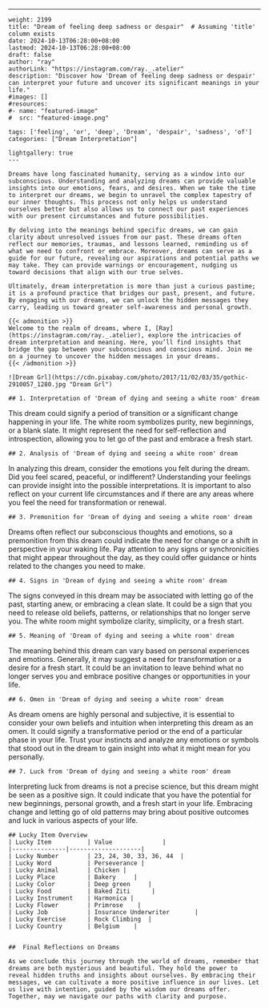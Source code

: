 ---
    weight: 2199
    title: "Dream of feeling deep sadness or despair"  # Assuming 'title' column exists
    date: 2024-10-13T06:28:00+08:00
    lastmod: 2024-10-13T06:28:00+08:00
    draft: false
    author: "ray"
    authorLink: "https://instagram.com/ray._.atelier"
    description: "Discover how 'Dream of feeling deep sadness or despair' can interpret your future and uncover its significant meanings in your life."
    #images: []
    #resources:
    #- name: "featured-image"
    #  src: "featured-image.png"
    
    tags: ['feeling', 'or', 'deep', 'Dream', 'despair', 'sadness', 'of']
    categories: ["Dream Interpretation"]
    
    lightgallery: true
    ---
    
    Dreams have long fascinated humanity, serving as a window into our subconscious. Understanding and analyzing dreams can provide valuable insights into our emotions, fears, and desires. When we take the time to interpret our dreams, we begin to unravel the complex tapestry of our inner thoughts. This process not only helps us understand ourselves better but also allows us to connect our past experiences with our present circumstances and future possibilities.
    
    By delving into the meanings behind specific dreams, we can gain clarity about unresolved issues from our past. These dreams often reflect our memories, traumas, and lessons learned, reminding us of what we need to confront or embrace. Moreover, dreams can serve as a guide for our future, revealing our aspirations and potential paths we may take. They can provide warnings or encouragement, nudging us toward decisions that align with our true selves.
    
    Ultimately, dream interpretation is more than just a curious pastime; it is a profound practice that bridges our past, present, and future. By engaging with our dreams, we can unlock the hidden messages they carry, leading us toward greater self-awareness and personal growth.
    
    {{< admonition >}}
    Welcome to the realm of dreams, where I, [Ray](https://instagram.com/ray._.atelier), explore the intricacies of dream interpretation and meaning. Here, you’ll find insights that bridge the gap between your subconscious and conscious mind. Join me on a journey to uncover the hidden messages in your dreams.
    {{< /admonition >}}
    
    ![Dream Grl](https://cdn.pixabay.com/photo/2017/11/02/03/35/gothic-2910057_1280.jpg "Dream Grl")
    
    ## 1. Interpretation of 'Dream of dying and seeing a white room' dream
    
This dream could signify a period of transition or a significant change happening in your life. The white room symbolizes purity, new beginnings, or a blank slate. It might represent the need for self-reflection and introspection, allowing you to let go of the past and embrace a fresh start.
    
    ## 2. Analysis of 'Dream of dying and seeing a white room' dream
    
In analyzing this dream, consider the emotions you felt during the dream. Did you feel scared, peaceful, or indifferent? Understanding your feelings can provide insight into the possible interpretations. It is important to also reflect on your current life circumstances and if there are any areas where you feel the need for transformation or renewal.
    
    ## 3. Premonition for 'Dream of dying and seeing a white room' dream
    
Dreams often reflect our subconscious thoughts and emotions, so a premonition from this dream could indicate the need for change or a shift in perspective in your waking life. Pay attention to any signs or synchronicities that might appear throughout the day, as they could offer guidance or hints related to the changes you need to make.
    
    ## 4. Signs in 'Dream of dying and seeing a white room' dream
    
The signs conveyed in this dream may be associated with letting go of the past, starting anew, or embracing a clean slate. It could be a sign that you need to release old beliefs, patterns, or relationships that no longer serve you. The white room might symbolize clarity, simplicity, or a fresh start.
    
    ## 5. Meaning of 'Dream of dying and seeing a white room' dream
    
The meaning behind this dream can vary based on personal experiences and emotions. Generally, it may suggest a need for transformation or a desire for a fresh start. It could be an invitation to leave behind what no longer serves you and embrace positive changes or opportunities in your life.
    
    ## 6. Omen in 'Dream of dying and seeing a white room' dream
    
As dream omens are highly personal and subjective, it is essential to consider your own beliefs and intuition when interpreting this dream as an omen. It could signify a transformative period or the end of a particular phase in your life. Trust your instincts and analyze any emotions or symbols that stood out in the dream to gain insight into what it might mean for you personally.
    
    ## 7. Luck from 'Dream of dying and seeing a white room' dream
    
Interpreting luck from dreams is not a precise science, but this dream might be seen as a positive sign. It could indicate that you have the potential for new beginnings, personal growth, and a fresh start in your life. Embracing change and letting go of old patterns may bring about positive outcomes and luck in various aspects of your life.
    
    ## Lucky Item Overview
    | Lucky Item          | Value              |
    |---------------|--------------------|
    | Lucky Number        | 23, 24, 30, 33, 36, 44  |
    | Lucky Word          | Perseverance |
    | Lucky Animal        | Chicken |
    | Lucky Place         | Bakery     |
    | Lucky Color         | Deep green     |
    | Lucky Food          | Baked Ziti      |
    | Lucky Instrument    | Harmonica |
    | Lucky Flower        | Primrose    |
    | Lucky Job           | Insurance Underwriter       |
    | Lucky Exercise      | Rock Climbing  |
    | Lucky Country       | Belgium    |
    
    
    ##  Final Reflections on Dreams
    
    As we conclude this journey through the world of dreams, remember that dreams are both mysterious and beautiful. They hold the power to reveal hidden truths and insights about ourselves. By embracing their messages, we can cultivate a more positive influence in our lives. Let us live with intention, guided by the wisdom our dreams offer. Together, may we navigate our paths with clarity and purpose.
    